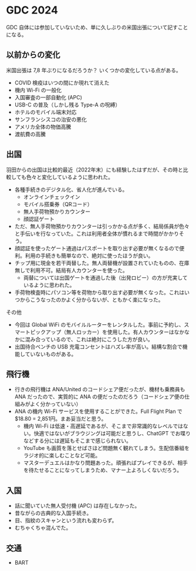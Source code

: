 # GDC 2024

GDC 自体には参加していないため、単に久しぶりの米国出張について記すことになる。

## 以前からの変化

米国出張は 7,8 年ぶりになるだろうか？ いくつかの変化している点がある。

- COVID 検疫はいつの間にか現れて消えた
- 機内 Wi-Fi の一般化
- 入国審査の一部自動化 (APC)
- USB-C の普及（しかし残る Type-A の呪縛）
- ホテルのモバイル端末対応
- サンフランシスコの治安の悪化
- アメリカ全体の物価高騰
- 渡航費の高騰

## 出国

羽田からの出国は比較的最近（2022年末）にも経験したはずだが、その時と比較しても色々と変化しているように思われた。

- 各種手続きのデジタル化、省人化が進んでいる。
  - オンラインチェックイン
  - モバイル搭乗券（QRコード）
  - 無人手荷物預かりカウンター
  - 顔認証ゲート
- ただ、無人手荷物預かりカウンターは引っかかる点が多く、結局係員が色々と手伝いを行なっていた。これは利用者全体が慣れるまで時間がかかりそう。
- 顔認証を使ったゲート通過はパスポートを取り出す必要が無くなるので便利。利用の手続きも簡単なので、絶対に使ったほうが良い。
- チップ用に現金を若干両替した。無人両替機が設置されていたものの、在庫無しで利用不可。結局有人カウンターを使った。
  - 両替については出国ゲートを通過した後（出発ロビー）の方が充実しているように思われた。
- 手荷物検査時にパソコン等を荷物から取り出す必要が無くなった。これはいつからこうなったのかよく分からないが、ともかく楽になった。

その他

- 今回は Global WiFi のモバイルルーターをレンタルした。事前に予約し、スマートピックアップ（無人ロッカー）を使用した。有人カウンターはなかなかに混み合っているので、これは絶対にこうした方が良い。
- 出国待合ベンチの USB 充電コンセントはハズレ率が高い。結構な割合で機能していないものがある。

## 飛行機

- 行きの飛行機は ANA/United のコードシェア便だったが、機材も乗務員も ANA だったので、実質的に ANA の便だったのだろう（コードシェア便の仕組みがよく分かっていない）
- ANA の機内 Wi-Fi サービスを使用することができた。Full Flight Plan で $18.80 = 2,851円。まあ妥当だと思う。
  - 機内 Wi-Fi は低速・高遅延であるが、そこまで非常識的なレベルではない。快適ではないがブラウジングは可能だと思うし、ChatGPT でお喋りなどする分には遅延もそこまで感じられない。
  - YouTube も画質を落とせばさほど問題無く観れてしまう。生配信番組をラジオ的に楽しむことなど可能。
  - マスターデュエルはかなり問題あった。頑張ればプレイできるが、相手を待たせることになってしまうため、マナー上よろしくないだろう。

## 入国

- 話に聞いていた無人受付機 (APC) は存在しなかった。
- 昔ながらの古典的な入国手続き。
- 目、指紋のスキャンという流れも変わらず。
- むちゃくちゃ混んでた。

## 交通

- BART
